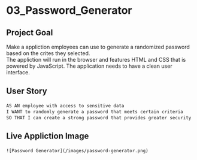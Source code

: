 # 03_Password_Generator

## Project Goal
 Make a appliction employees can use to generate a randomized password based on the crites they selected.     
 The appliction will run in the browser and features HTML and CSS that is powered by JavaScript. 
 The application needs to have a clean user interface. 

    


## User Story

```
AS AN employee with access to sensitive data
I WANT to randomly generate a password that meets certain criteria
SO THAT I can create a strong password that provides greater security
```










## Live Appliction Image
    ![Password Generator](/images/password-generator.png)
